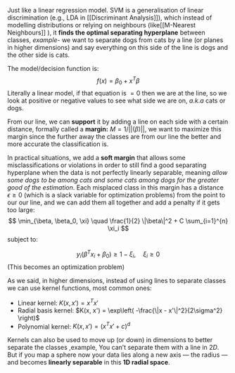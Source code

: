 
Just like a linear regression model. SVM is a generalisation of linear discrimination (e.g., LDA in [[Discriminant Analysis]]), which instead of modelling distributions or relying on neighbours (like[[M-Nearest Neighbours]] ), it **finds the optimal separating hyperplane** between classes, *example*- we want to separate dogs from cats by a line (or planes in higher dimensions) and say everything on this side of the line is dogs and the other side is cats.

The model/decision function is:
$$
f(x) = \beta_0 + x^T \beta
$$Literally a linear model, if that equation is $=0$ then we are at the line, so we look at positive or negative values to see what side we are on, $a.k.a$ cats or dogs.

From our line, we can **support** it by adding a line on each side with a certain distance, formally called a **margin:** $M=1/||(\beta)||$, we want to maximize this margin since the further away the classes are from our line the better and more accurate the classification is. 

In practical situations, we add a **soft margin** that allows some misclassifications or violations in order to still find a good separating hyperplane when the data is not perfectly linearly separable, meaning *allow some dogs to be among cats and some cats among dogs for the greater good of the estimation*. Each misplaced class in this margin has a distance $\epsilon \geq 0$ (which is a slack variable for optimization problems) from the point to our our line, and we can add them all together and add a penalty if it gets too large:$$
\min_{\beta, \beta_0, \xi} \quad \frac{1}{2} \|\beta\|^2 + C \sum_{i=1}^{n} \xi_i
$$subject to:

$$
y_i(\beta^T x_i + \beta_0) \geq 1 - \xi_i, \quad \xi_i \geq 0
$$
(This becomes an optimization problem)



As we said, in higher dimensions, instead of using lines to separate classes we can use kernel functions, most common ones:
- Linear kernel: $K(x, x') = x^T x'$
- Radial basis kernel: $K(x, x') = \exp\left( -\frac{\|x - x'\|^2}{2\sigma^2} \right)$
- Polynomial kernel: $K(x, x') = (x^T x' + c)^d$

Kernels can also be used to move up (or down) in dimensions to better separate the classes ,example, You can’t separate them with a line in $2D$.  But if you map a sphere now your data lies along a new axis — the radius — and becomes **linearly separable** in this **1D radial space**. 